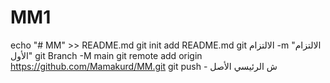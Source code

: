 # MM1
echo "# MM" >> README.md  git init  add README.md  git الالتزام -m "الالتزام الأول" git  Branch -M main  git remote add origin https://github.com/Mamakurd/MM.git  git push - ش الرئيسي الأصل
